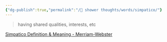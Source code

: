 ```yaml
---
{"dg-publish":true,"permalink":"/🚿 shower thoughts/words/simpatico/"}
---
```


> having shared qualities, interests, etc

[Simpatico Definition & Meaning - Merriam-Webster](https://www.merriam-webster.com/dictionary/simpatico)